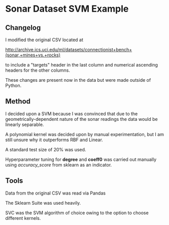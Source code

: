 # Sonar Dataset SVM Example

## Changelog

I modified the original CSV located at 

http://archive.ics.uci.edu/ml/datasets/connectionist+bench+(sonar,+mines+vs.+rocks)

to include a "targets" header in the last column and numerical ascending headers for the other columns.

These changes are present now in the data but were made outside of Python.

## Method

I decided upon a SVM because I was convinced that due to the geometrically-dependent nature of the sonar readings the data would be linearly separable.

A polynomial kernel was decided upon by manual experimentation, but I am still unsure why it outperforms RBF and Linear.

A standard test size of 20% was used.

Hyperparameter tuning for **degree** and **coeff0** was carried out manually using *accuracy_score* from sklearn as an indicator.

## Tools

Data from the original CSV was read via Pandas

The Sklearn Suite was used heavily.

SVC was the SVM algorithm of choice owing to the option to choose different kernels.

